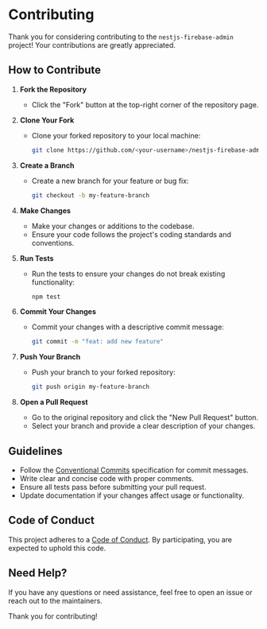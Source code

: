 # Contributing

Thank you for considering contributing to the `nestjs-firebase-admin` project! Your contributions are greatly appreciated.

## How to Contribute

1. **Fork the Repository**
   - Click the "Fork" button at the top-right corner of the repository page.

2. **Clone Your Fork**
   - Clone your forked repository to your local machine:
     ```bash
     git clone https://github.com/<your-username>/nestjs-firebase-admin.git
     ```

3. **Create a Branch**
   - Create a new branch for your feature or bug fix:
     ```bash
     git checkout -b my-feature-branch
     ```

4. **Make Changes**
   - Make your changes or additions to the codebase.
   - Ensure your code follows the project's coding standards and conventions.

5. **Run Tests**
   - Run the tests to ensure your changes do not break existing functionality:
     ```bash
     npm test
     ```

6. **Commit Your Changes**
   - Commit your changes with a descriptive commit message:
     ```bash
     git commit -m "feat: add new feature"
     ```

7. **Push Your Branch**
   - Push your branch to your forked repository:
     ```bash
     git push origin my-feature-branch
     ```

8. **Open a Pull Request**
   - Go to the original repository and click the "New Pull Request" button.
   - Select your branch and provide a clear description of your changes.

## Guidelines

- Follow the [Conventional Commits](https://www.conventionalcommits.org/) specification for commit messages.
- Write clear and concise code with proper comments.
- Ensure all tests pass before submitting your pull request.
- Update documentation if your changes affect usage or functionality.

## Code of Conduct

This project adheres to a [Code of Conduct](https://www.contributor-covenant.org/version/2/0/code_of_conduct/). By participating, you are expected to uphold this code.

## Need Help?

If you have any questions or need assistance, feel free to open an issue or reach out to the maintainers.

Thank you for contributing!